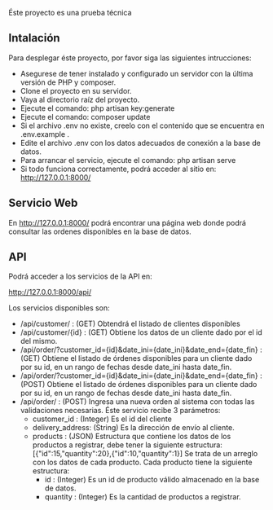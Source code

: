Éste proyecto es una prueba técnica

## Intalación

Para desplegar éste proyecto, por favor siga las siguientes intrucciones:

- Asegurese de tener instalado y configurado un servidor con la última versión de PHP y composer.
- Clone el proyecto en su servidor.
- Vaya al directorio raíz del proyecto.
- Ejecute el comando: php artisan key:generate
- Ejecute el comando: composer update
- Si el archivo .env no existe, creelo con el contenido que se encuentra en .env.example  .
- Edite el archivo .env con los datos adecuados de conexión a la base de datos.
- Para arrancar el servicio, ejecute el comando: php artisan serve
- Si todo funciona correctamente, podrá acceder al sitio en: http://127.0.0.1:8000/

## Servicio Web

En http://127.0.0.1:8000/ podrá encontrar una página web donde podrá consultar las ordenes disponibles en la base de datos.

## API

Podrá acceder a los servicios de la API en:

http://127.0.0.1:8000/api/

Los servicios disponibles son:

- /api/customer/ : (GET) Obtendrá el listado de clientes disponibles
- /api/customer/{id} : (GET) Obtiene los datos de un cliente dado por el id del mismo.
- /api/order/?customer_id={id}&date_ini={date_ini}&date_end={date_fin} : (GET) Obtiene el listado de órdenes disponibles para un cliente dado por su id, en un rango de fechas desde date_ini hasta date_fin.
- /api/order/?customer_id={id}&date_ini={date_ini}&date_end={date_fin} : (POST) Obtiene el listado de órdenes disponibles para un cliente dado por su id, en un rango de fechas desde date_ini hasta date_fin.
- /api/order/ : (POST) Ingresa una nueva orden al sistema con todas las validaciones necesarias.
    Éste servicio recibe 3 parámetros:
    - customer_id : (Integer) Es el id del cliente
    - delivery_address: (String) Es la dirección de envío al cliente.
    - products : (JSON) Estructura que contiene los datos de los productos a registrar, debe tener la siguiente estructura:
        [{"id":15,"quantity":20},{"id":10,"quantity":1}]
        Se trata de un arreglo con los datos de cada producto. Cada producto tiene la siguiente estructura:
        - id : (Integer) Es un id de producto válido almacenado en la base de datos.
        - quantity :  (Integer) Es la cantidad de productos a registrar.